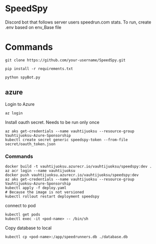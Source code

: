 # SpeedSpy
Discord bot that follows server users speedrun.com stats. To run, create .env based on env_Base file

# Commands
```shell
git clone https://github.com/your-username/SpeedSpy.git

pip install -r requirements.txt

python spyBot.py
```

## azure

Login to Azure
```shell
az login
```

Install oauth secret. Needs to be run only once
```shell
az aks get-credentials --name vauhtijuoksu --resource-group Vauhtijuoksu-Azure-Sponsorship
kubectl create secret generic speedspy-token --from-file secret/oauth_token.json
```

### Commands
```shell
docker build -t vauhtijuoksu.azurecr.io/vauhtijuoksu/speedspy:dev .
az acr login --name vauhtijuoksu
docker push vauhtijuoksu.azurecr.io/vauhtijuoksu/speedspy:dev
az aks get-credentials --name vauhtijuoksu --resource-group Vauhtijuoksu-Azure-Sponsorship
kubectl apply -f deploy.yaml
# Because the image is not versioned
kubectl rollout restart deployment speedspy
```

connect to pod
```shell
kubectl get pods
kubectl exec -it <pod-name> -- /bin/sh
```

Copy database to local
```shell
kubectl cp <pod-name>:/app/speedrunners.db ./database.db
```